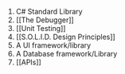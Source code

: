 
1. C# Standard Library
2. [[The Debugger]]
3. [[Unit Testing]]
4. [[S.O.L.I.D. Design Principles]]
5. A UI framework/library
6. A Database framework/Library
7. [[APIs]]